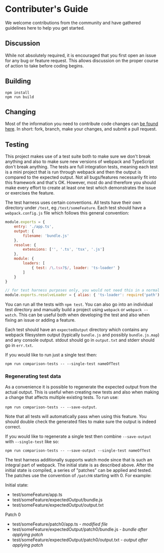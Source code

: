 # Contributer's Guide

We welcome contributions from the community and have gathered guidelines 
here to help you get started.

## Discussion

While not absolutely required, it is encouraged that you first open an issue 
for any bug or feature request. This allows discussion on the proper course of
action to take before coding begins.

## Building

```shell
npm install
npm run build
```

## Changing

Most of the information you need to contribute code changes can [be found here](https://guides.github.com/activities/contributing-to-open-source/).
In short: fork, branch, make your changes, and submit a pull request.

## Testing

This project makes use of a test suite both to make sure we don't break
anything and also to make sure new versions of webpack and TypeScript don't
break anything. The tests are full integration tests, meaning each test is a
mini project that is run through webpack and then the output is compared to the
expected output. Not all bugs/features necessarily fit into this framework and
that's OK. However, most do and therefore you should make every effort to
create at least one test which demonstrates the issue or exercises the feature.

The test harness uses certain conventions. All tests have their own directory
under `/test`, eg `/test/someFeature`. Each test should have a
`webpack.config.js` file which follows this general convention:

```javascript
module.exports = {
    entry: './app.ts',
    output: {
        filename: 'bundle.js'
    },
    resolve: {
        extensions: ['', '.ts', 'tsx', '.js']
    },
    module: {
        loaders: [
            { test: /\.tsx?$/, loader: 'ts-loader' }
        ]
    }
}

// for test harness purposes only, you would not need this in a normal project
module.exports.resolveLoader = { alias: { 'ts-loader': require('path').join(__dirname, "../../index.js") } }
```

You can run all the tests with `npm test`. You can also go into an individual test
directory and manually build a project using `webpack` or `webpack --watch`.
This can be useful both when developing the test and also when fixing an issue
or adding a feature.

Each test should have an `expectedOutput` directory which contains any webpack
filesystem output (typically `bundle.js` and possibly `bundle.js.map`) and any 
console output. stdout should go in `output.txt` and stderr should go in
`err.txt`.

If you would like to run just a single test then:

`npm run comparison-tests -- --single-test nameOfTest`

### Regenerating test data

As a convenience it is possible to regenerate the expected output from the 
actual output. This is useful when creating new tests and also when making a
change that affects multiple existing tests. To run use:

`npm run comparison-tests -- --save-output`. 

Note that all tests will automatically pass when
using this feature. You should double check the generated files to make sure
the output is indeed correct.

If you would like to regenerate a single test then combine `--save-output` with 
`--single-test` like so:

`npm run comparison-tests -- --save-output --single-test nameOfTest`

The test harness additionally supports watch mode since that is such an
integral part of webpack. The initial state is as described above. After the
initial state is compiled, a series of "patches" can be applied and tested. The
patches use the convention of `/patchN` starting with 0. For example:

Initial state:
- test/someFeature/app.ts
- test/someFeature/expectedOutput/bundle.js
- test/someFeature/expectedOutput/output.txt

Patch 0
- test/someFeature/patch0/app.ts - *modified file*
- test/someFeature/expectedOutput/patch0/bundle.js - *bundle after applying patch*
- test/someFeature/expectedOutput/patch0/output.txt - *output after applying patch*
